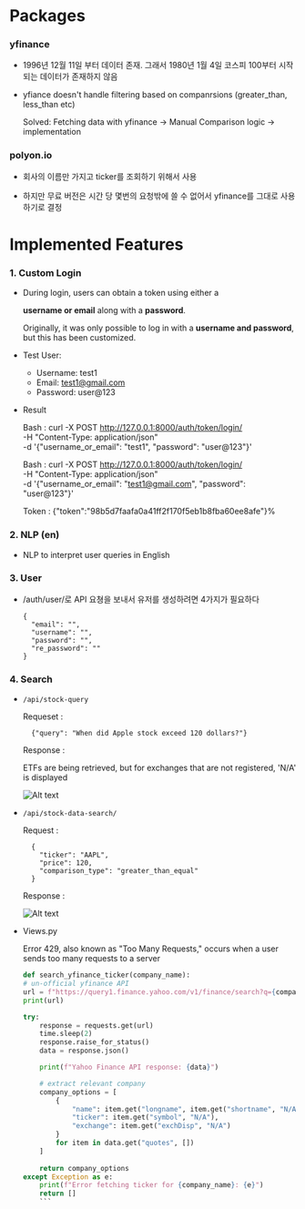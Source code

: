 # Packages

### **yfinance**
  - 1996년 12월 11일 부터 데이터 존재. 그래서 1980년 1월 4일 코스피 100부터 시작되는 데이터가 존재하지 않음

  - yfiance doesn't handle filtering based on companrsions (greater_than, less_than etc)

    Solved: Fetching data with yfinance -> Manual Comparison logic -> implementation
    


### **polyon.io**
- 회사의 이름만 가지고 ticker를 조회하기 위해서 사용

- 하지만 무료 버전은 시간 당 몇번의 요청밖에 쓸 수 없어서 yfinance를 그대로 사용하기로 결정 

# Implemented Features

### **1. Custom Login**

- During login, users can obtain a token using either a 

  **username or email** along with a **password**.
  
  Originally, it was only possible to log in with a **username and password**, but this has been customized.

- Test User:
  - Username: test1
  - Email: test1@gmail.com
  - Password: user@123

- Result 

  Bash : curl -X POST http://127.0.0.1:8000/auth/token/login/ \
  -H "Content-Type: application/json" \
  -d '{"username_or_email": "test1", "password": "user@123"}'

  Bash : curl -X POST http://127.0.0.1:8000/auth/token/login/ \
  -H "Content-Type: application/json" \
  -d '{"username_or_email": "test1@gmail.com", "password": "user@123"}'

  Token : {"token":"98b5d7faafa0a41ff2f170f5eb1b8fba60ee8afe"}%

### **2. NLP (en)**

- NLP to interpret user queries in English

### **3. User**

- /auth/user/로 API 요쳥을 보내서 유저를 생성하려면 4가지가 필요하다

  ```
  {
    "email": "",
    "username": "",
    "password": "",
    "re_password": ""
  }
  ```

### **4. Search**

- `/api/stock-query`

  Requeset :
  ```
    {"query": "When did Apple stock exceed 120 dollars?"}
  ```

  Response :

    ETFs are being retrieved, but for exchanges that are not registered, 'N/A' is displayed

    ![Alt text](/pics/stock-query.png)

- `/api/stock-data-search/`

  Request :
  ```
    {
      "ticker": "AAPL",
      "price": 120,
      "comparison_type": "greater_than_equal"
    }
  ```
  
  Response :

  ![Alt text](/pics/stock-data-search.png)

- Views.py

  Error 429, also known as "Too Many Requests," occurs when a user sends too many requests to a server

    ```python
    def search_yfinance_ticker(company_name):
    # un-official yfinance API
    url = f"https://query1.finance.yahoo.com/v1/finance/search?q={company_name}"
    print(url)

    try:
        response = requests.get(url)
        time.sleep(2)
        response.raise_for_status()
        data = response.json()

        print(f"Yahoo Finance API response: {data}")

        # extract relevant company
        company_options = [
            {
                "name": item.get("longname", item.get("shortname", "N/A")),
                "ticker": item.get("symbol", "N/A"),
                "exchange": item.get("exchDisp", "N/A")
            }
            for item in data.get("quotes", [])
        ]
        
        return company_options
    except Exception as e:
        print(f"Error fetching ticker for {company_name}: {e}")
        return []
        ```
        